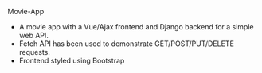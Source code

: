 Movie-App

- A movie app with a Vue/Ajax frontend and Django backend for a simple web API.
- Fetch API has been used to demonstrate GET/POST/PUT/DELETE requests.
- Frontend styled using Bootstrap
